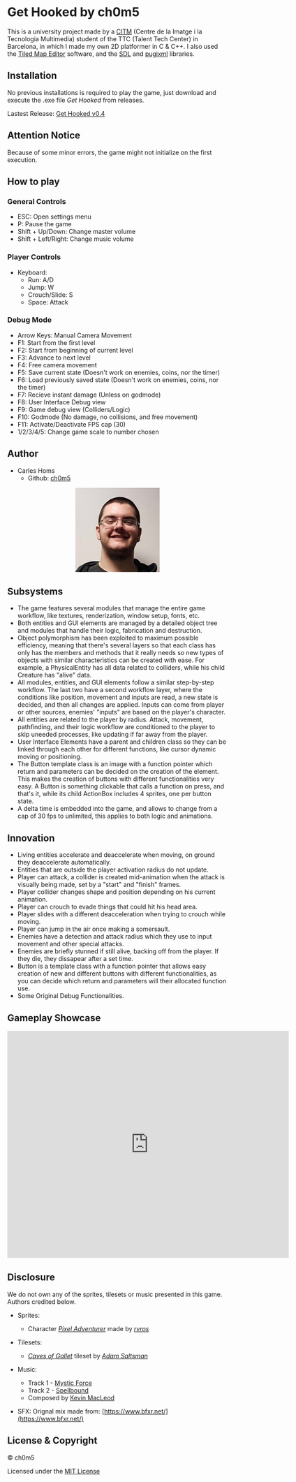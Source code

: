 # Get Hooked by ch0m5
This is a university project made by a [CITM](https://www.citm.upc.edu/ing/) (Centre de la Imatge i la Tecnologia Multimedia) student of the TTC (Talent Tech Center) in Barcelona, in which I made my own 2D platformer in C & C++. I also used the [Tiled Map Editor](https://www.mapeditor.org/) software, and the [SDL](https://www.libsdl.org/) and [pugixml](https://pugixml.org/) libraries.

## Installation
No previous installations is required to play the game, just download and execute the .exe file *Get Hooked* from releases.

Lastest Release: [Get Hooked v0.4](https://github.com/Scotland-Fury/Hook_Platformer/releases/tag/0.4)

## Attention Notice
Because of some minor errors, the game might not initialize on the first execution.

## How to play
### General Controls
* ESC: Open settings menu
* P: Pause the game
* Shift + Up/Down: Change master volume
* Shift + Left/Right: Change music volume

### Player Controls
* Keyboard:
	* Run: A/D
	* Jump: W
	* Crouch/Slide: S
	* Space: Attack
	
### Debug Mode
* Arrow Keys: Manual Camera Movement
* F1: Start from the first level
* F2: Start from beginning of current level
* F3: Advance to next level
* F4: Free camera movement
* F5: Save current state	(Doesn't work on enemies, coins, nor the timer)
* F6: Load previously saved state	(Doesn't work on enemies, coins, nor the timer)
* F7: Recieve instant damage (Unless on godmode)
* F8: User Interface Debug view
* F9: Game debug view (Colliders/Logic)
* F10: Godmode (No damage, no collisions, and free movement)
* F11: Activate/Deactivate FPS cap (30)
* 1/2/3/4/5: Change game scale to number chosen

## Author
* Carles Homs 
  * Github: [ch0m5](https://github.com/ch0m5)

<p align="center">
  <img src="https://raw.githubusercontent.com/Scotland-Fury/Hook_Platformer/gh-pages/Cara.png"/>
</p>

## Subsystems
* The game features several modules that manage the entire game workflow, like textures, renderization, window setup, fonts, etc.
* Both entities and GUI elements are managed by a detailed object tree and modules that handle their logic, fabrication and destruction.
* Object polymorphism has been exploited to maximum possible efficiency, meaning that there's several layers so that each class has only has the members and methods that it really needs so new types of objects with similar characteristics can be created with ease. For example, a PhysicalEntity has all data related to colliders, while his child Creature has "alive" data.
* All modules, entities, and GUI elements follow a similar step-by-step workflow. The last two have a second workflow layer, where the conditions like position, movement and inputs are read, a new state is decided, and then all changes are applied. Inputs can come from player or other sources, enemies' "inputs" are based on the player's character.
* All entities are related to the player by radius. Attack, movement, pathfinding, and their logic workflow are conditioned to the player to skip uneeded processes, like updating if far away from the player.
* User Interface Elements have a parent and children class so they can be linked through each other for different functions, like cursor dynamic moving or positioning.
* The Button template class is an image with a function pointer which return and parameters can be decided on the creation of the element. This makes the creation of buttons with different functionalities very easy. A Button is something clickable that calls a function on press, and that's it, while its child ActionBox includes 4 sprites, one per button state.
* A delta time is embedded into the game, and allows to change from a cap of 30 fps to unlimited, this applies to both logic and animations.

## Innovation
* Living entities accelerate and deaccelerate when moving, on ground they deaccelerate automatically.
* Entities that are outside the player activation radius do not update.
* Player can attack, a collider is created mid-animation when the attack is visually being made, set by a "start" and "finish" frames.
* Player collider changes shape and position depending on his current animation.
* Player can crouch to evade things that could hit his head area.
* Player slides with a different deacceleration when trying to crouch while moving.
* Player can jump in the air once making a somersault.
* Enemies have a detection and attack radius which they use to input movement and other special attacks.
* Enemies are briefly stunned if still alive, backing off from the player. If they die, they dissapear after a set time.
* Button is a template class with a function pointer that allows easy creation of new and different buttons with different functionalities, as you can decide which return and parameters will their allocated function use.
* Some Original Debug Functionalities.

## Gameplay Showcase
<html>
<body>

<iframe width="645" height="520" src="https://www.youtube.com/embed/TCNyWyyBZjc" frameborder="0" allow="accelerometer; autoplay; encrypted-media; gyroscope; picture-in-picture" allowfullscreen></iframe>

</body>
</html>

## Disclosure
We do not own any of the sprites, tilesets or music presented in this game. Authors credited below.

* Sprites: 
	* Character [*Pixel Adventurer*](https://rvros.itch.io/animated-pixel-hero) made by [*rvros*](https://rvros.itch.io/)

* Tilesets:
	* [*Caves of Gallet*](https://adamatomic.itch.io/caves-of-gallet) tileset by [*Adam Saltsman*](https://adamatomic.itch.io/) 

* Music: 
	* Track 1 - [Mystic Force](https://www.youtube.com/watch?v=pfryxqYSHqA&feature=youtu.be)
	* Track 2 - [Spellbound](https://www.youtube.com/watch?v=FXDThZaMO4c&feature=youtu.be)
	* Composed by [Kevin MacLeod](https://www.youtube.com/channel/UCSZXFhRIx6b0dFX3xS8L1yQ)

* SFX: Orignal mix made from: [https://www.bfxr.net/](https://www.bfxr.net/)

## License & Copyright 

© ch0m5

Licensed under the [MIT License](https://github.com/Scotland-Fury/Hook_Platformer/blob/master/LICENSE)
